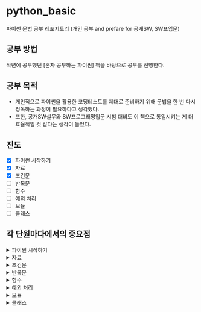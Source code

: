 # python_basic
파이썬 문법 공부 레포지토리 (개인 공부 and prefare for 공개SW, SW프입문)

## 공부 방법
작년에 공부했던 [혼자 공부하는 파이썬] 책을 바탕으로 공부를 진행한다.

## 공부 목적
* 개인적으로 파이썬을 활용한 코딩테스트를 제대로 준비하기 위해 문법을 한 번 다시 정독하는 과정이 필요하다고 생각했다.
* 또한, 공개SW실무와 SW프로그래밍입문 시험 대비도 이 책으로 통일시키는 게 더 효율적일 것 같다는 생각이 들었다.

## 진도
- [x] 파이썬 시작하기
- [x] 자료
- [x] 조건문
- [ ] 반복문
- [ ] 함수
- [ ] 예외 처리
- [ ] 모듈
- [ ] 클래스

## 각 단원마다에서의 중요점
<details>
<summary>파이썬 시작하기</summary>
<div markdown="1">
  <h3>이 책에서 자주 나오는 파이썬 용어들</h3>
  <ul>
    <li>
      <code><b>키워드</b></code>: 특별한 의미가 부여된 단어로, 파이썬이 만들어질 때 이미 사용하겠다고 예약해 놓은 단어
    </li>
    <li>
      <code><b>식별자</b></code>: 프로그래밍 언어에서 이름을 붙일 때 사용하는 단어
      <ul>
        <li>키워드를 사용하면 안 됩니다.</li>
        <li>특수 문자는 언더 바(_)만 허용됩니다.</li>
        <li>숫자로 시작하면 안 됩니다.</li>
        <li>공백을 포함할 수 없습니다.</li>
        <li>캐멀케이스(대문자시작)은 <code><b>클래스</b></code>를 의미, 괄호가 있으면 <code><b>생성자</b></code>를 의미</li>
        <li>스네이크케이스(소문자시작)은 괄호가 있으면 <code><b>함수</b></code>, 없으면 <code><b>변수</b></code>를 의미</li>
      </ul>
    </li>
  </ul>
  <ul>
    <li>파이썬은 <code><b>대소문자를 구분</b></code>합니다.</li>
    <li><code><b>print()</b></code>함수로 여러 개를 출력하면, 공백 한 칸이 추가되면서 여러 개가 출력됩니다.</li>
  </ul>
</div>
  
</details>
<details>
<summary>자료</summary>
<div markdown="1">
  <h3>자료형과 문자열</h3>
  <ul>
    <li><code><b>type()</b></code>: 자료의 형식 확인</li>
    <li><code><b>len()</b></code>: 길이 확인</li>
    <li><code><b>문자열+문자열</b></code>: 공백 없이 바로 문자열이 연결됩니다. 참고로, 문자열과 숫자를 결합할 수는 없습니다.</li>
    <li><code><b>문자*숫자</b></code> 또는 <code><b>숫자*문자</b></code>: 문자열을 숫자만큼 반복합니다.</li>
    <li>
      <code><b>[a:b]</b></code>: 슬라이싱 (특정 범위를 선택합니다. b 직전까지를 선택하며, 원본이 변하지 않습니다.)
      <ul>
        <li>변형1:<code><b>[-3:-1]</b></code>: -1은 뒤에서부터를 의미합니다. 뒤에서부터 2번째, 3번째를 선택한다는 뜻 입니다.</li>
        <li>변형2:<code><b>[1:]</b></code>: 1번째 (2번째) 값부터 끝까지를 선택한다는 뜻 입니다.</li>
        <li>변형3:<code><b>[:3]</b></code>: 0번째, 1번째, 2번째까지를 선택한다는 뜻 입니다.</li>
      </ul>
    </li>
  </ul>
  <ul>
    <li>문자열에서 따옴표를 출력하려면 앞에 \ 문자를 넣으면 됩니다.</li>
    <li>\ 문자를 두 번 넣으면 \ 하나를 의미합니다.</li>
    <li>
      """와 같이 따옴표를 세 번 입력하면 여러 줄 문자열을 입력할 수 있습니다.
      <li>
        """를 입력한 뒤 한 줄씩 내린 다음 문자열을 입력하면 위 아래로 의도치 않은 줄바꿈이 들어갑니다. 이때 따옴표 앞에 \를 붙인다면 없앨 수 있습니다.
      </li>
    </li>
    <li>파이썬은 <code><b>제로 인덱스</b></code>라서 0부터 시작합니다.</li>
  </ul>
  <h3>숫자</h3>
  <ul>
    <li>파이썬의 숫자 타입은 <code><b>int</b></code>와 <code><b>float</b></code>으로 나뉩니다.</li>
  </ul>
  <h3>변수와 입력</h3>
  <ul>
    <li><code><b>input()</code></b>함수로는 입력을 받을 수 있으며, 결과는 무조건 <code><b>문자열</b></code>입니다.</li>
    <li>
      <code><b>int()</b></code> 또는 <code><b>float()</b></code>: 문자열 또는 숫자를 정수, 실수로 변환합니다.
      <ul>
        <li><code><b>int(실수)</b></code>: 소수점 버리고 나머지 숫자로 변환</li>
        <li><code><b>float(정수)</b></code>, <code><b>float(정수문자열)</b></code>: .0을 붙이며 실수로 변환</li>
        <li><code><b>int(실수문자열)</b></code>: ValueError 발생</li>
      </ul>
    </li>
    <li><code><b>str()</b></code>: 문자열로 변환합니다.</li>
  </ul>
  <h3>숫자와 문자열의 다양한 기능</h3>
  <ul>
    <li>
      <code><b>format()</b></code> 함수를 이용하면 자료를 문자열로 변환할 수 있습니다. 또, 특정 양식으로 출력할 수도 있습니다.
      <ul>
        <li>
          <code>"{}".format(10)</code>와 같이 사용할 수 있고, 숫자 이외의 자료형에도 적용할 수 있습니다.
        </li>
        <li>괄호의 갯수가 변수의 갯수보다 많으면 IndexError가 발생하며, 그 반대의 경우는 문제가 없습니다.</li>
        <li><code><b>"{:g}".format(문자열)</b></code>를 활용하면 문자열에서 의미없는 소수점을 제거할 수 있습니다.</li>
      </ul>
    </li>
    <li><code><b>upper()</b></code>와 <code><b>lower()</b></code> 로 알파벳 문자열을 각각 대문자, 소문자로 바꿀 수 있으며 비파괴적입니다.</li>
    <li><code><b>strip()</b></code>을 사용하면 문자열 양옆의 공백을 제거할 수 있습니다.</li>
    <li><code><b>isOO()</b></code>을 사용하면 문자열이 특정 규칙으로만 구성되어 있는지 검사할 수 있습니다.</li>
    <li><code><b>문자열.find(테스트 문자열)</b></code>는 테스트 문자열이 문자열의 몇 번째에서 처음 등장하는지를 확인합니다. 없으면 -1이 나옵니다.</li>
    <li><code><b>테스트 문자열 in 문자열</b></code>의 in을 활용하면 테스트 문자열이 문자열 안에 있는지 확인할 수 있습니다.</li>
    <li><code><b>split()</b></code>메서드로 문자열을 특정 문자를 기준으로 나눌 수 있습니다. 리스트가 반환됩니다.</li>
  </ul>
</div>
</details>
<details>
<summary>조건문</summary>
<div markdown="1">
  <h3>불 자료형과 if 조건문</h3>
  <ul>
    <li><code>if (9 <= x <= 12):</code>와 같이 작성하면 연속적으로 조건을 검사할 수 있습니다.</li>
  </ul>
  <h3>if-else와 elif 구문</h3>
  <ul>
    <li><code>if-elif-else</code>를 사용할 때 else가 꼭 필요한 것은 아닙니다.</li>
    <li>None, 0, 0.0, 빈 컨테이너는 모두 False로 변환되고, 나머지 경우는 True로 변환됩니다.</li>
    <li><code>pass</code> 키워드를 사용하면 특정 조건에서 아무것도 안 함을 표시할 수 있습니다.</li>
  </ul>
</div>
</details>
<details>
<summary>반복문</summary>
<div markdown="1">
</div>
</details>
<details>
<summary>함수</summary>
<div markdown="1">
</div>
</details>
<details>
<summary>예외 처리</summary>
<div markdown="1">
</div>
</details>
<details>
<summary>모듈</summary>
<div markdown="1">
</div>
</details>
<details>
<summary>클래스</summary>
<div markdown="1">
</div>
</details>
